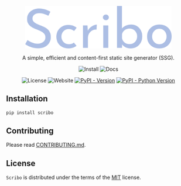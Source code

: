 <div align="center">
    <a href="#"><img width="400" src="./docs/assets/static/scribo.png" alt="Scribo logo"></a>
</div>

<p align="center">
A simple, efficient and content-first static site generator (SSG). 
</p>


<div align="center">

![Install](https://img.shields.io/badge/Install-blue)
![Docs](https://img.shields.io/badge/Docs-blue)

</div>


<div align="center">

![License](https://img.shields.io/badge/License-MIT-green)
![Website](https://img.shields.io/badge/Website-Online-green)
[![PyPI - Version](https://img.shields.io/pypi/v/scribo.svg)](https://pypi.org/project/scribo)
[![PyPI - Python Version](https://img.shields.io/pypi/pyversions/scribo.svg)](https://pypi.org/project/scribo)
    
</div>

## Installation

```console
pip install scribo
```

## Contributing

Please read [CONTRIBUTING.md](./CONTRIBUTING.md).

## License

`Scribo` is distributed under the terms of the [MIT](./LICENSE) license.